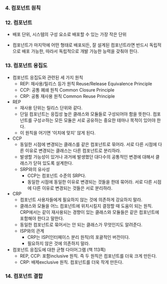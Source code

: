 ### 4. 컴포넌트 원칙

### 12. 컴포넌트

- 배포 단위, 시스템의 구성 요소로 배포할 수 있는 가장 작은 단위

- 컴포넌트가 마지막에 어떤 형태로 배포되든, 잘 설계된 컴포넌트라면 반드시 독립적으로 배포 가능한, 따라서 독립적으로 개발 가능한 능력을 갖춰야 한다.

  

### 13. 컴포넌트 응집도

- 컴포넌트 응집도와 관련된 세 가지 원칙
  - REP: 재사용/릴리스 등가 원칙 Reuse/Release Equivalence Principle
  - CCP: 공통 폐쇄 원칙 Common Closure Principle
  - CRP: 공통 재사용 원칙 Common Reuse Principle
- REP
  - 재사용 단위는 릴리스 단위와 같다.
  - 단일 컴포넌트는 응집성 높은 클래스와 모듈들로 구성되어야 함을 뜻한다. 컴포넌트를 구성ㄹ하는 모든 모듈은 서로 공유하는 중요한 테마나 목적이 있어야 한다.
  - 이 원칙을 어기면 '이치에 맞지' 않게 된다.
- CCP
  - 동일한 시점에 변경되는 클래스를 같은 컴포넌트로 묶어라. 서로 다른 시점에 다른 이유로 변경되는 클래스는 다른 컴포넌트로 분리하라.
  - 발생할 가능성이 있거나 과거에 발생했던 대다수의 공통적인 변경에 대해서 클래스가 닫혀 있도록 설계한다.
  - SRP와의 유사성
    - CCP는 컴포넌트 수준의 SRP다.
    - 동일한 시점에 동일한 이유로 변경되는 것들을 한데 묶어라. 서로 다른 시점에 다른 이유로 변경되는 것들은 서로 분리하라.
- CRP
  - 컴포넌트 사용자들에게 필요하지 않는 것에 의존하게 강요하지 말라.
  - 클래스와 모듈을 어느 컴포넌트에 위치시킬지 결정할 때 도움이 되는 원칙. CRP에서는 같이 재사용되는 경향이 있는 클래스와 모듈들은 같은 컴포넌트에 포함해야 한다고 말한다.
  - 동일한 컴포넌트로 묶어서는 안 되는 클래스가 무엇인지도 알려준다.
  - ISP와의 관계
    - CRP는 ISP(인터페이스 분리 원칙)의 포괄적인 버전이다.
    - 필요하지 않은 것에 의존하지 말라.
- 컴포넌트 응집도에 대한 균형 다이어그램 (책 113쪽)
  - REP, CCP: 포함inclusive 원칙. 즉 두 원칙은 컴포넌트를 더욱 크게 만든다.
  - CRP: 배제exclusive 원칙. 컴포넌트를 더욱 작게 만든다.



### 14. 컴포넌트 결합

